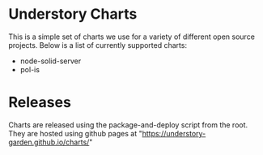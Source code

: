# Understory Charts

This is a simple set of charts we use for a variety of different open source projects. Below is a list of currently supported charts:

- node-solid-server
- pol-is


# Releases

Charts are released using the package-and-deploy script from the root. They are hosted using github pages at "https://understory-garden.github.io/charts/"
